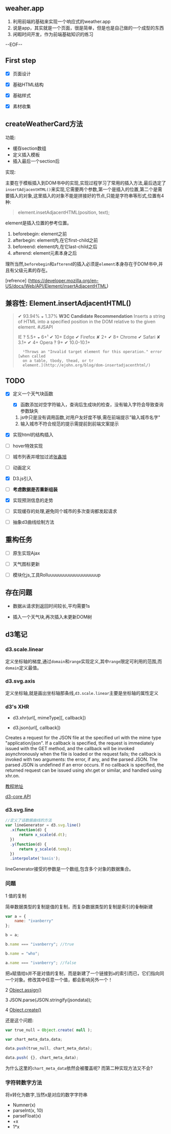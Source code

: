 ## weaher.app
1. 利用前端的基础来实现一个响应式的weather.app
2. 说是app，其实就是一个页面，很是简单，但是也是自己做的一个成型的东西
3. 闲暇时间开发，作为前端基础知识的练习

--EOF--

## First step

- [x] 页面设计
 
- [x] 基础HTML结构
 
- [x] 基础样式
 
- [x] 素材收集

## createWeatherCard方法

功能:

- 缓存section数组
- 定义插入模板
- 插入最后一个section后

实现:

主要在于模板插入到DOM书中的实现,实现过程学习了常用的插入方法,最后选定了`insertAdjacentHTML()`来实现,它需要两个参数,第一个是插入的位置,第二个是需要插入的对象,这里插入的对象不能是拼接好的节点,只能是字符串等形式,位置有4种:

> element.insetAdjacentHTML(position, text);

element是插入位置的参考位置。

1. beforebegin: element之前
2. afterbegin: element内,在它first-child之前
3. beforeend: element内,在它last-child之后
4. afterend: element元素本身之后

理所当然,`beforebegin`和`afterend`的插入必须是`element`本身存在于DOM书中,并且有父级元素的存在。

[refrence] (https://developer.mozilla.org/en-US/docs/Web/API/Element/insertAdjacentHTML)





## 兼容性: Element.insertAdjacentHTML()

> ✔ 93.94% ◒ 1.37% **W3C Candidate Recommendation**
>	Inserts a string of HTML into a specified position in the DOM relative to the
>	given element. #JSAPI
>
>	IE ‽ 5.5+ ◒ 6+¹ ✔ 10+
>	Edge ✔ 
>	Firefox ✘ 2+ ✔ 8+
>	Chrome ✔ 
>	Safari ✘ 3.1+ ✔ 4+
>	Opera ‽ 9+ ✔ 10.0-10.1+
>
>		¹Throws an "Invalid target element for this operation." error [when called
>		on a table, tbody, thead, or tr
>		element.](http://ejohn.org/blog/dom-insertadjacenthtml/)



## TODO
- [x] 定义一个天气块函数
	
	- [x] 函数添加对空字符输入，查询后生成块的检查，没有输入字符会导致查询参数缺失

	1. js中只是没有调用函数,对用户友好度不够,需在前端提示"输入城市名字"
	2. 输入城市不符合规范的提示需提前到前端文案提示

- [x] 实现html的结构插入

- [ ] hover特效实现

- [ ] 城市列表并增加过滤[张鑫旭](http://www.zhangxinxu.com/wordpress/?p=3672)

- [ ] 动画定义

- [x] D3.js引入

- [ ] **考虑数据是否重新组装**

- [x] 实现预测信息的走势

- [ ] 实现缓存的处理,避免同个城市的多次查询都发起请求

- [ ] 抽象d3曲线绘制方法

## 重构任务

- [ ] 原生实现Ajax
- [ ] 天气图标更新
- [ ] 模块化js,工具Rolluuuuuuuuuuuuuuuuuuup


## 存在问题

- 数据从请求到返回时间较长,平均需要1s

- 插入一个天气块,再次插入未更新DOM树

## d3笔记

### d3.scale.linear

定义坐标轴的梯度,通过`domain`和`range`实现定义,其中`range`限定可利用的范围,而`domain`定义最值。

### d3.svg.axis

定义坐标轴,就是画出坐标轴那条线,`d3.scale.linear`主要是坐标轴的属性定义


### d3's XHR

- d3.xhr(url[, mimeType][, callback])

- d3.json(url[, callback])

Creates a request for the JSON file at the specified url with the mime type "application/json". If a callback is specified, the request is immediately issued with the GET method, and the callback will be invoked asynchronously when the file is loaded or the request fails; the callback is invoked with two arguments: the error, if any, and the parsed JSON. The parsed JSON is undefined if an error occurs. If no callback is specified, the returned request can be issued using xhr.get or similar, and handled using xhr.on.

[教程地址](http://code.tutsplus.com/tutorials/building-a-multi-line-chart-using-d3js-part-2--cms-22973)


[d3-core API](https://github.com/d3/d3/wiki/Core)

###  d3.svg.line

```js
//定义了话数据曲线的方法
var lineGenerator = d3.svg.line()
  .x(function(d) {
	  return x_scale(d.dt);
  })
  .y(function(d) {
	  return y_scale(d.temp);
  })
  .interpolate('basis');
  ```
  lineGenerator接受的参数是一个数组,包含多个对象的数据集合。

### 问题

1 值的复制

简单数据类型的复制是值的复制，而复杂数据类型的复制是索引的~~复制~~新建

```js
var a = {
	name: "ivanberry"
};

b = a;

b.name === "ivanberry"; //true

b.name = "who";

a.name === "ivanberry"; //false
```

把`a`赋值给`b`并不是对值的复制，而是新建了一个链接到`a`的索引而已，它们指向同一个对象。修改其中任意一个值，都会影响另外一个！

2 [Object.assign()](https://developer.mozilla.org/en-US/docs/Web/JavaScript/Reference/Global_Objects/Object/assign)

3 JSON.parse(JSON.stringify(jsondata));

4 [Object.create()](https://developer.mozilla.org/en-US/docs/Web/JavaScript/Reference/Global_Objects/Object/create)

还是这个问题:

```js
var true_null = Object.create( null );

var chart_meta_data,data;

data.push(true_null, chart_meta_data);

data.push( {}, chart_meta_data);
```

为什么这里的`chart_meta_data`依然会被覆盖呢? 而第二种实现方法又不会?


### 字符转数字方法

将x转化为数字,当然x是对应的数字字符串

-  Numner(x)
-  parseInt(x, 10)
-  parseFloat(x)
-  +x
-  1*x




